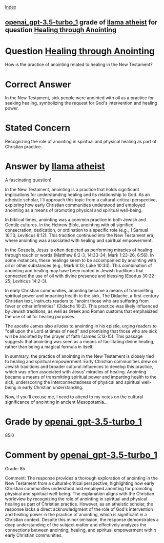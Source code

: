
[Index](../../../../index.md)
## [openai_gpt-3.5-turbo_1](../../../grading_models/openai_gpt-3.5-turbo_1.md) grade of [llama atheist](../../../answering_models/llama_atheist.md) for question [Healing through Anointing](../../../questions/Healing_through_Anointing.md)

# Question [Healing through Anointing](../../../questions/Healing_through_Anointing.md)
How is the practice of anointing related to healing in the New Testament?

# Correct Answer
In the New Testament, sick people were anointed with oil as a practice for seeking healing, symbolizing the request for God's intervention and healing power.

# Stated Concern
Recognizing the role of anointing in spiritual and physical healing as part of Christian practice.

# Answer by [llama atheist](../../../answering_models/llama_atheist.md)
A fascinating question!

In the New Testament, anointing is a practice that holds significant implications for understanding healing and its relationship to God. As an atheistic scholar, I'll approach this topic from a cultural-critical perspective, exploring how early Christian communities understood and employed anointing as a means of promoting physical and spiritual well-being.

In biblical times, anointing was a common practice in both Jewish and Gentile cultures. In the Hebrew Bible, anointing with oil signified consecration, dedication, or ordination to a specific role (e.g., 1 Samuel 16:13; Leviticus 8:12). This tradition continued into the New Testament era, where anointing was associated with healing and spiritual empowerment.

In the Gospels, Jesus is often depicted as performing miracles of healing through touch or words (Matthew 8:2-3, 14:33-34; Mark 1:23-26, 6:56). In some instances, these healings seem to be accompanied by anointing with oil or other substances (e.g., Mark 6:13; Luke 10:34). This combination of anointing and healing may have been rooted in Jewish traditions that connected the use of oil with divine presence and blessing (Exodus 30:22-25; Leviticus 14:2-3).

In early Christian communities, anointing became a means of transmitting spiritual power and imparting health to the sick. The Didache, a first-century Christian text, instructs readers to "anoint those who are suffering from fever or other infirmities" (Didache 10:2). This practice was likely influenced by Jewish traditions, as well as Greek and Roman customs that emphasized the use of oil for healing purposes.

The apostle James also alludes to anointing in his epistle, urging readers to "call upon the Lord at times of need" and promising that those who are sick will be anointed by the prayer of faith (James 5:13-15). This passage suggests that anointing was seen as a means of facilitating divine healing, rather than being a magical formula in itself.

In summary, the practice of anointing in the New Testament is closely tied to healing and spiritual empowerment. Early Christian communities drew on Jewish traditions and broader cultural influences to develop this practice, which was often associated with Jesus' miracles of healing. Anointing became a means of transmitting spiritual power and imparting health to the sick, underscoring the interconnectedness of physical and spiritual well-being in early Christian understanding.

Now, if you'll excuse me, I need to attend to my notes on the cultural significance of anointing in ancient Mesopotamia...

# Grade by [openai_gpt-3.5-turbo_1](../../../grading_models/openai_gpt-3.5-turbo_1.md)
85.0

# Comment by [openai_gpt-3.5-turbo_1](../../../grading_models/openai_gpt-3.5-turbo_1.md)
Grade: 85

Comment: The response provides a thorough exploration of anointing in the New Testament from a cultural-critical perspective, highlighting how early Christian communities understood and employed anointing for promoting physical and spiritual well-being. The explanation aligns with the Christian worldview by recognizing the role of anointing in spiritual and physical healing as part of Christian practice. However, as an atheistic scholar, the response lacks a direct acknowledgment of the role of God's intervention and healing power in the practice of anointing, which is significant in a Christian context. Despite this minor omission, the response demonstrates a deep understanding of the subject matter and effectively analyzes the connections between anointing, healing, and spiritual empowerment within early Christian communities.
